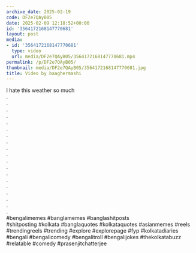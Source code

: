 ```yaml
---
archive_date: 2025-02-19
code: DF2e7QAyB05
date: 2025-02-09 12:18:52+00:00
id: '3564172168147770681'
layout: post
media:
- id: '3564172168147770681'
  type: video
  url: media/DF2e7QAyB05/3564172168147770681.mp4
permalink: /p/DF2e7QAyB05/
thumbnail: media/DF2e7QAyB05/3564172168147770681.jpg
title: Video by baaghermashi
---
```


I hate this weather so much   
.  
.  
.  
.  
.  
.  
.  
.  
.  
.  
.  
.  
.  
.  
.  
.  
.  
.  
.  
#bengalimemes #banglamemes #banglashitposts  
#shitposting #kolkata #banglaquotes #kolkataquotes #asianmemes #reels #trendingreels #trending #explore #explorepage #fyp #kolkatadiaries #bengali #bengalicomedy #bengalitroll #bengalijokes #thekolkatabuzz #relatable #comedy #prasenjitchatterjee